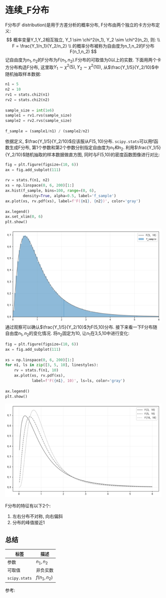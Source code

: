 # 连续_F分布

F分布(F distribution)是用于方差分析的概率分布, F分布由两个独立的卡方分布定义:
$$
概率变量Y_1,Y_2相互独立, Y_1 \sim \chi^2(n_1), Y_2 \sim \chi^2(n_2), 则: \\
F = \frac{Y_1/n_1}{Y_2/n_2} \\
的概率分布被称为自由度为n_1,n_2的F分布F(n_1,n_2)
$$
记自由度为$n_1,n_2$的F分布为$F(n_1,n_2)$.F分布的可取值为0以上的实数.
下面用两个卡方分布构造F分布, 这里取$Y_1 \sim \chi^2(5), Y_2 \sim \chi^2(10)$, 从$\frac{Y_1/5}{Y_2/10}$中随机抽取样本数据:
```python
n1 = 5
n2 = 10
rv1 = stats.chi2(n1)
rv2 = stats.chi2(n2)

sample_size = int(1e6)
sample1 = rv1.rvs(sample_size)
sample2 = rv2.rvs(sample_size)

f_sample = (sample1/n1) / (sample2/n2)
```
依据定义, $\frac{Y_1/5}{Y_2/10}$应该服从$F(5,10)$分布. `scipy.stats`可以用f函数生成F分布, 第1个参数和第2个参数分别指定自由度为$n_1和n_2$. 利用$\frac{Y_1/5}{Y_2/10}$随机抽取的样本数据做直方图, 同时与F(5,10)的密度函数图像进行对比:
```python
fig = plt.figure(figsize=(10, 6))
ax = fig.add_subplot(111)

rv = stats.f(n1, n2)
xs = np.linspace(0, 6, 200)[1:]
ax.hist(f_sample, bins=100, range=(0, 6),
        density=True, alpha=0.5, label='f_sample')
ax.plot(xs, rv.pdf(xs), label=f'F({n1}, {n2})', color='gray')

ax.legend()
ax.set_xlim(0, 6)
plt.show()
```
![](./probability_连续_F分布/1.png)
通过观察可以确认$\frac{Y_1/5}{Y_2/10}$为F(5,10)分布.
接下来看一下F分布随自由度$n_1,n_2$的变化情况. 将$n_2$固定为10, 让$n_1$在3,5,10中进行变化:
```python
fig = plt.figure(figsize=(10, 6))
ax = fig.add_subplot(111)

xs = np.linspace(0, 6, 200)[1:]
for n1, ls in zip([3, 5, 10], linestyles):
    rv = stats.f(n1, 10)
    ax.plot(xs, rv.pdf(xs),
            label=f'F({n1}, 10)', ls=ls, color='gray')
    
ax.legend()
plt.show()
```
![](./probability_连续_F分布/2.png)

F分布的特征有以下2个:
1. 左右分布不对称, 向右偏斜
2. 分布的峰值接近1


## 总结
标签|描述
--|--
参数|$n_1,n_2$
可取值|非负实数
`scipy.stats`|$f(n_1,n_2)$


参考:
